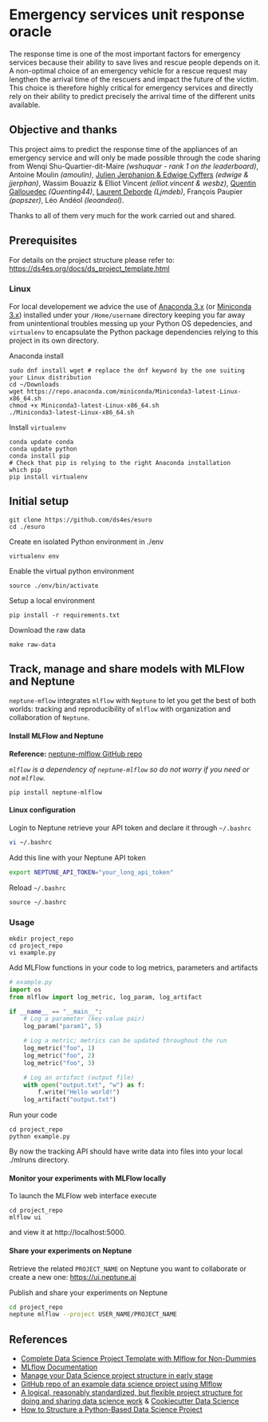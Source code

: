 # Emergency services unit response oracle

The response time is one of the most important factors for emergency services because their ability to save lives and rescue people depends on it. A non-optimal choice of an emergency vehicle for a rescue request may lengthen the arrival time of the rescuers and impact the future of the victim. This choice is therefore highly critical for emergency services and directly rely on their ability to predict precisely the arrival time of the different units available.


## Objective and thanks
This project aims to predict the response time of the appliances of an emergency service and will only be made possible through the code sharing from Wenqi Shu-Quartier-dit-Maire _(wshuquar - rank 1 on the leaderboard)_, Antoine Moulin _(amoulin)_, [Julien Jerphanion & Edwige Cyffers](https://gitlab.com/jjerphan/challenge-data-paris-fire-brigade) _(edwige & jjerphan)_, Wassim Bouaziz & Elliot Vincent _(elliot.vincent & wesbz)_, [Quentin Gallouedec](https://github.com/quenting44/predicting_response_times) _(Quenting44)_, [Laurent Deborde](https://github.com/ljmdeb/Pompiers) _(Ljmdeb)_, François Paupier _(popszer)_, Léo Andéol _(leoandeol)_.

Thanks to all of them very much for the work carried out and shared.

## Prerequisites

For details on the project structure please refer to: https://ds4es.org/docs/ds_project_template.html

### Linux
For local developement we advice the use of [Anaconda 3.x](https://www.anaconda.com/distribution/) (or [Miniconda 3.x](https://docs.conda.io/en/latest/miniconda.html)) installed under your `/Home/username` directory keeping you far away from unintentional troubles messing up your Python OS depedencies, and `virtualenv` to encapsulate the Python package dependencies relying to this project in its own directory.

Anaconda install
```
sudo dnf install wget # replace the dnf keyword by the one suiting your Linux distribution
cd ~/Downloads 
wget https://repo.anaconda.com/miniconda/Miniconda3-latest-Linux-x86_64.sh
chmod +x Miniconda3-latest-Linux-x86_64.sh
./Miniconda3-latest-Linux-x86_64.sh
```

Install `virtualenv`
```
conda update conda
conda update python
conda install pip
# Check that pip is relying to the right Anaconda installation
which pip 
pip install virtualenv
```

## Initial setup
```
git clone https://github.com/ds4es/esuro
cd ./esuro
```
Create en isolated Python environment in ./env
```
virtualenv env
```
Enable the virtual python environment
```
source ./env/bin/activate
```
Setup a local environment
```
pip install -r requirements.txt
```
Download the raw data
```
make raw-data
```

## Track, manage and share models with MLFlow and Neptune
`neptune-mflow` integrates `mlflow` with `Neptune` to let you get the best of both worlds: tracking and reproducibility of `mlflow` with organization and collaboration of `Neptune`.

#### Install MLFlow and Neptune 
__Reference:__ [neptune-mlflow GitHub repo](https://github.com/neptune-ai/neptune-mlflow)

_`mlflow` is a dependency of `neptune-mlflow` so do not worry if you need or not `mlflow`._

```
pip install neptune-mlflow
```

#### Linux configuration
Login to Neptune retrieve your API token and declare it through `~/.bashrc`
```bash
vi ~/.bashrc
```
Add this line with your Neptune API token  
```bash
export NEPTUNE_API_TOKEN="your_long_api_token"
```

Reload `~/.bashrc`
```
source ~/.bashrc
```

### Usage

```
mkdir project_repo
cd project_repo
vi example.py
```

Add MLFlow functions in your code to log metrics, parameters and artifacts

```python
# example.py
import os
from mlflow import log_metric, log_param, log_artifact

if __name__ == "__main__":
    # Log a parameter (key-value pair)
    log_param("param1", 5)

    # Log a metric; metrics can be updated throughout the run
    log_metric("foo", 1)
    log_metric("foo", 2)
    log_metric("foo", 3)

    # Log an artifact (output file)
    with open("output.txt", "w") as f:
        f.write("Hello world!")
    log_artifact("output.txt")
```
Run your code
```
cd project_repo
python example.py
```
By now the tracking API should have write data into files into your local ./mlruns directory.

#### Monitor your experiments with MLFlow locally
To launch the MLFlow web interface execute
```
cd project_repo
mlflow ui
```
and view it at http://localhost:5000.

#### Share your experiments on Neptune
Retrieve the related `PROJECT_NAME` on Neptune you want to collaborate or create a new one: https://ui.neptune.ai

Publish and share your experiments on Neptune

```bash
cd project_repo
neptune mlflow --project USER_NAME/PROJECT_NAME
```

## References
* [Complete Data Science Project Template with Mlflow for Non-Dummies](https://towardsdatascience.com/complete-data-science-project-template-with-mlflow-for-non-dummies-d082165559eb)
* [MLflow Documentation](https://www.mlflow.org/docs/latest/index.html)
* [Manage your Data Science project structure in early stage](https://towardsdatascience.com/manage-your-data-science-project-structure-in-early-stage-95f91d4d0600)
* [GitHub repo of an example data science project using Mlflow](https://gitlab.com/jan-teichmann/ml-flow-ds-project)
* [A logical, reasonably standardized, but flexible project structure for doing and sharing data science work](https://drivendata.github.io/cookiecutter-data-science/#data-is-immutable) & [Cookiecutter Data Science](https://drivendata.github.io/cookiecutter-data-science/)
* [How to Structure a Python-Based Data Science Project](https://medium.com/swlh/how-to-structure-a-python-based-data-science-project-a-short-tutorial-for-beginners-7e00bff14f56)